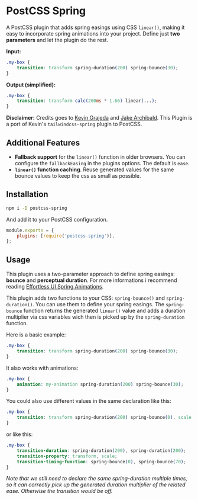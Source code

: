 # PostCSS Spring

A PostCSS plugin that adds spring easings using CSS `linear()`, making it easy to incorporate spring animations into your project.
Define just **two parameters** and let the plugin do the rest.

**Input:**

```css
.my-box {
    transition: transform spring-duration(200) spring-bounce(30);
}
```

**Output (simplified):**

```css
.my-box {
    transition: transform calc(200ms * 1.66) linear(...);
}
```

**Disclaimer:** Credits goes to [Kevin Grajeda](https://github.com/KevinGrajeda) and [Jake Archibald](https://github.com/jakearchibald/). This Plugin is a port of Kevin's `tailwindcss-spring` plugin to PostCSS.

## Additional Features

-   **Fallback support** for the `linear()` function in older browsers. You can configure the `fallbackEasing` in the plugins options. The default is `ease`.
-   **`linear()` function caching**. Reuse generated values for the same bounce values to keep the css as small as possible.

## Installation

```bash
npm i -D postcss-spring
```

And add it to your PostCSS configuration.

```js
module.exports = {
    plugins: [require('postcss-spring')],
};
```

## Usage

This plugin uses a two-parameter approach to define spring easings: **bounce** and **perceptual duration**. For more informations i recommend reading [Effortless UI Spring Animations](https://www.kvin.me/posts/effortless-ui-spring-animations).

This plugin adds two functions to your CSS: `spring-bounce()` and `spring-duration()`. You can use them to define your spring easings. The `spring-bounce` function returns the generated `linear()` value and adds a duration multiplier via css variables wich then is picked up by the `spring-duration` function.

Here is a basic example:

```css
.my-box {
    transition: transform spring-duration(200) spring-bounce(30);
}
```

It also works with animations:

```css
.my-box {
    animation: my-animation spring-duration(200) spring-bounce(30);
}
```

You could also use different values in the same declaration like this:

```css
.my-box {
    transition: transform spring-duration(200) spring-bounce(0), scale spring-duration(400) spring-bounce(70);
}
```

or like this:

```css
.my-box {
    transition-duration: spring-duration(200), spring-duration(200);
    transition-property: transform, scale;
    transition-timing-function: spring-bounce(0), spring-bounce(70);
}
```

_Note that we still need to declare the same spring-duration multiple times, so it can correctly pick up the generated duration multiplier of the related ease. Otherwise the transition would be off._
